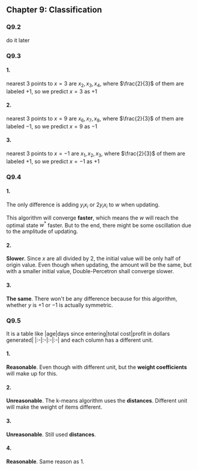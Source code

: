 ## Chapter 9: Classification

### Q9.2

do it later

### Q9.3
#### 1.
nearest 3 points to $x=3$ are $x_2, x_3, x_4$, where $\frac{2}{3}$ of them are labeled $+1$, 
so we predict $x=3$ as $+1$
#### 2.
nearest 3 points to $x=9$ are $x_6, x_7, x_8$, where $\frac{2}{3}$ of them are labeled $-1$, 
so we predict $x=9$ as $-1$
#### 3.
nearest 3 points to $x=-1$ are $x_1, x_2, x_3$, where $\frac{2}{3}$ of them are labeled $+1$, 
so we predict $x=-1$ as $+1$

### Q9.4
#### 1.
The only difference is adding $y_ix_i$ or $2y_ix_i$ to $w$ when updating.

This algorithm will converge **faster**, which means the $w$ will reach the optimal state $w^*$ faster. But to the end, there might be some oscillation due to the amplitude of updating.

#### 2.
**Slower**. Since $x$ are all divided by 2, the initial value will be only half of origin value. Even though when updating, the amount will be the same, but with a smaller initial value, Double-Percetron shall converge slower.

#### 3.
**The same**. There won't be any difference because for this algorithm, whether $y$ is $+1$ or $-1$ is actually symmetric.

### Q9.5
It is a table like 
|age|days since entering|total cost|profit in dollars generated|
|:-|:-|:-|:-|
and each column has a different unit.
#### 1.
**Reasonable**. Even though with different unit, but the **weight coefficients** will make up for this.
#### 2.
**Unreasonable**. The k-means algorithm uses the **distances**. Different unit will make the weight of items different.
#### 3.
**Unreasonable**. Still used **distances**.
#### 4.
**Reasonable**. Same reason as 1.

